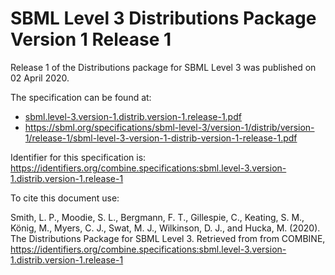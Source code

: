 # SBML Level 3 Distributions Package Version 1 Release 1

Release 1 of the Distributions package for SBML Level 3 was published on 02 April 2020. 

The specification can be found at:

* [sbml.level-3.version-1.distrib.version-1.release-1.pdf](https://raw.githubusercontent.com/combine-org/combine-specifications/main/specifications/files/sbml.level-3.version-1.distrib.version-1.release-1.pdf)
* https://sbml.org/specifications/sbml-level-3/version-1/distrib/version-1/release-1/sbml-level-3-version-1-distrib-version-1-release-1.pdf

Identifier for this specification is: https://identifiers.org/combine.specifications:sbml.level-3.version-1.distrib.version-1.release-1

To cite this document use:

Smith, L. P., Moodie, S. L., Bergmann, F. T., Gillespie, C., Keating, S. M., König, M., Myers, C. J., Swat, M. J., Wilkinson, D. J., and Hucka, M. (2020). The Distributions Package for SBML Level 3. Retrieved from from COMBINE, https://identifiers.org/combine.specifications:sbml.level-3.version-1.distrib.version-1.release-1